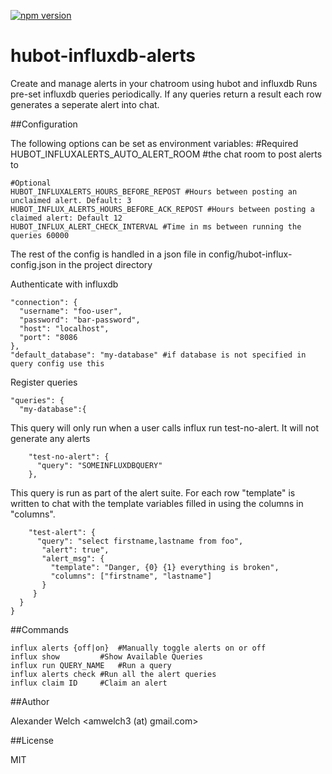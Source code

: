  [![npm version](https://badge.fury.io/js/hubot-influxdb-alerts.svg)](http://badge.fury.io/js/hubot-influxdb-alerts)

# hubot-influxdb-alerts
Create and manage alerts in your chatroom using hubot and influxdb
Runs pre-set influxdb queries periodically. If any queries return a result each row generates a seperate alert into chat.

##Configuration

The following options can be set as environment variables:
	#Required
	HUBOT_INFLUXALERTS_AUTO_ALERT_ROOM #the chat room to post alerts to
	
	#Optional
	HUBOT_INFLUXALERTS_HOURS_BEFORE_REPOST #Hours between posting an unclaimed alert. Default: 3
	HUBOT_INFLUX_ALERTS_HOURS_BEFORE_ACK_REPOST #Hours between posting a claimed alert: Default 12 
	HUBOT_INFLUX_ALERT_CHECK_INTERVAL #Time in ms between running the queries 60000


The rest of the config is handled in a json file in config/hubot-influx-config.json in the project directory

Authenticate with influxdb

	"connection": {
	  "username": "foo-user",
	  "password": "bar-password",
	  "host": "localhost",
	  "port": "8086
 	},
	"default_database": "my-database" #if database is not specified in query config use this

Register queries

 	"queries": {
	  "my-database":{

This query will only run when a user calls influx run test-no-alert. It will not generate any alerts

	    "test-no-alert": {	
	      "query": "SOMEINFLUXDBQUERY"
	    },

This query is run as part of the alert suite. For each row "template" is written to chat with the template variables
filled in using the columns in "columns".

	    "test-alert": {
	      "query": "select firstname,lastname from foo",
	       "alert": true",
	       "alert_msg": {
	         "template": "Danger, {0} {1} everything is broken",
	         "columns": ["firstname", "lastname"]
	       }
	     }
	  }
	}

##Commands

	influx alerts {off|on}  #Manually toggle alerts on or off
	influx show 		#Show Available Queries
	influx run QUERY_NAME	#Run a query
	influx alerts check	#Run all the alert queries
	influx claim ID		#Claim an alert

##Author

Alexander Welch <amwelch3 (at) gmail.com>

##License

MIT
